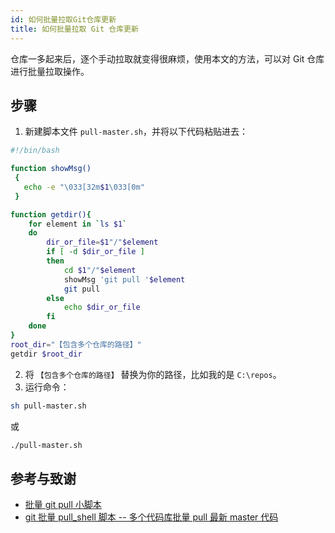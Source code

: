 ```yaml
---
id: 如何批量拉取Git仓库更新
title: 如何批量拉取 Git 仓库更新
---
```


仓库一多起来后，逐个手动拉取就变得很麻烦，使用本文的方法，可以对 Git 仓库进行批量拉取操作。

## 步骤

1. 新建脚本文件 `pull-master.sh`，并将以下代码粘贴进去：

```bash title="pull-master.sh"
#!/bin/bash

function showMsg()
 {
   echo -e "\033[32m$1\033[0m"
 }

function getdir(){
    for element in `ls $1`
    do  
        dir_or_file=$1"/"$element
        if [ -d $dir_or_file ]
        then
            cd $1"/"$element 
            showMsg 'git pull '$element
            git pull
        else
            echo $dir_or_file
        fi  
    done
}
root_dir="【包含多个仓库的路径】"
getdir $root_dir
```

2. 将 `【包含多个仓库的路径】` 替换为你的路径，比如我的是 `C:\repos`。
3. 运行命令：

```bash
sh pull-master.sh
```

或

```bash
./pull-master.sh
```

## 参考与致谢 

- [批量 git pull 小脚本](https://www.jianshu.com/p/42e8da5eb0af)
- [git 批量 pull_shell 脚本 -- 多个代码库批量 pull 最新 master 代码](https://blog.csdn.net/weixin_39618730/article/details/113024998)
